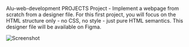  Alu-web-development PROJECTS
 Project -  Implement a webpage from scratch from a designer file.
For this first project, you will focus on the HTML structure only - no CSS, no style - just pure HTML semantics.
This designer file will be available on Figma.

![Screenshot](https://github.com/j-agbaje/alu-web-development/assets/144043288/a4740c55-31e3-4e7d-aa47-698e49e08d0f)





